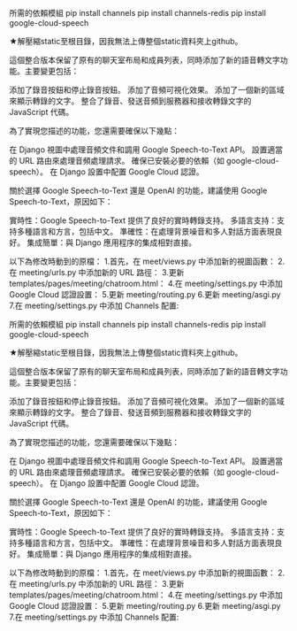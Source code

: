 所需的依賴模組
pip install channels
pip install channels-redis 
pip install google-cloud-speech

★解壓縮static至根目錄，因我無法上傳整個static資料夾上github。

這個整合版本保留了原有的聊天室布局和成員列表，同時添加了新的語音轉文字功能。主要變更包括：

添加了錄音按鈕和停止錄音按鈕。
添加了音頻可視化效果。
添加了一個新的區域來顯示轉錄的文字。
整合了錄音、發送音頻到服務器和接收轉錄文字的 JavaScript 代碼。

為了實現您描述的功能，您還需要確保以下幾點：

在 Django 視圖中處理音頻文件和調用 Google Speech-to-Text API。
設置適當的 URL 路由來處理音頻處理請求。
確保已安裝必要的依賴（如 google-cloud-speech）。
在 Django 設置中配置 Google Cloud 認證。

關於選擇 Google Speech-to-Text 還是 OpenAI 的功能，建議使用 Google Speech-to-Text，原因如下：

實時性：Google Speech-to-Text 提供了良好的實時轉錄支持。
多語言支持：支持多種語言和方言，包括中文。
準確性：在處理背景噪音和多人對話方面表現良好。
集成簡單：與 Django 應用程序的集成相對直接。

以下為修改時動到的原檔：
1.首先，在 meet/views.py 中添加新的視圖函數：
2.在 meeting/urls.py 中添加新的 URL 路徑：
3.更新 templates/pages/meeting/chatroom.html：
4.在 meeting/settings.py 中添加 Google Cloud 認證設置：
5.更新 meeting/routing.py
6.更新 meeting/asgi.py
7.在 meeting/settings.py 中添加 Channels 配置:


所需的依賴模組 pip install channels pip install channels-redis pip install google-cloud-speech

★解壓縮static至根目錄，因我無法上傳整個static資料夾上github。

這個整合版本保留了原有的聊天室布局和成員列表，同時添加了新的語音轉文字功能。主要變更包括：

添加了錄音按鈕和停止錄音按鈕。 添加了音頻可視化效果。 添加了一個新的區域來顯示轉錄的文字。 整合了錄音、發送音頻到服務器和接收轉錄文字的 JavaScript 代碼。

為了實現您描述的功能，您還需要確保以下幾點：

在 Django 視圖中處理音頻文件和調用 Google Speech-to-Text API。 設置適當的 URL 路由來處理音頻處理請求。 確保已安裝必要的依賴（如 google-cloud-speech）。 在 Django 設置中配置 Google Cloud 認證。

關於選擇 Google Speech-to-Text 還是 OpenAI 的功能，建議使用 Google Speech-to-Text，原因如下：

實時性：Google Speech-to-Text 提供了良好的實時轉錄支持。 多語言支持：支持多種語言和方言，包括中文。 準確性：在處理背景噪音和多人對話方面表現良好。 集成簡單：與 Django 應用程序的集成相對直接。

以下為修改時動到的原檔： 1.首先，在 meet/views.py 中添加新的視圖函數： 2.在 meeting/urls.py 中添加新的 URL 路徑： 3.更新 templates/pages/meeting/chatroom.html： 4.在 meeting/settings.py 中添加 Google Cloud 認證設置： 5.更新 meeting/routing.py 6.更新 meeting/asgi.py 7.在 meeting/settings.py 中添加 Channels 配置:


